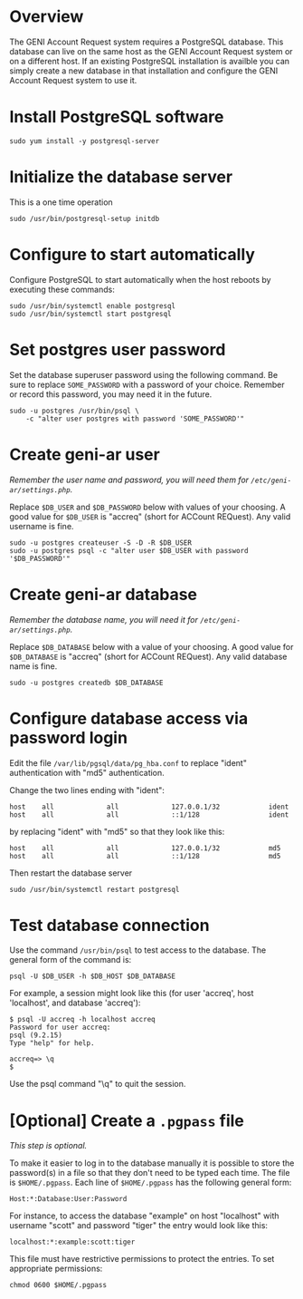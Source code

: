 # Overview

The GENI Account Request system requires a PostgreSQL database. This
database can live on the same host as the GENI Account Request system
or on a different host. If an existing PostgreSQL installation is availble
you can simply create a new database in that installation and configure
the GENI Account Request system to use it.

# Install PostgreSQL software

```
sudo yum install -y postgresql-server
```

# Initialize the database server

This is a one time operation

```
sudo /usr/bin/postgresql-setup initdb
```

# Configure to start automatically

Configure PostgreSQL to start automatically when the host reboots by
executing these commands:

```
sudo /usr/bin/systemctl enable postgresql
sudo /usr/bin/systemctl start postgresql
```

# Set postgres user password

Set the database superuser password using the following command. Be sure
to replace `SOME_PASSWORD` with a password of your choice. Remember or
record this password, you may need it in the future.

```
sudo -u postgres /usr/bin/psql \
    -c "alter user postgres with password 'SOME_PASSWORD'"
```

# Create geni-ar user

_Remember the user name and password, you will need them
for `/etc/geni-ar/settings.php`._

Replace `$DB_USER` and `$DB_PASSWORD` below with values of your choosing.
A good value for `$DB_USER` is "accreq" (short for ACCount REQuest). Any
valid username is fine.

```
sudo -u postgres createuser -S -D -R $DB_USER
sudo -u postgres psql -c "alter user $DB_USER with password '$DB_PASSWORD'"
```

# Create geni-ar database

_Remember the database name, you will need it for `/etc/geni-ar/settings.php`._

Replace `$DB_DATABASE` below with a value of your choosing.
A good value for `$DB_DATABASE` is "accreq" (short for ACCount REQuest). Any
valid database name is fine.

```
sudo -u postgres createdb $DB_DATABASE
```

# Configure database access via password login

Edit the file `/var/lib/pgsql/data/pg_hba.conf` to replace "ident"
authentication with "md5" authentication.

Change the two lines ending with "ident":

```
host    all             all             127.0.0.1/32            ident
host    all             all             ::1/128                 ident
```

by replacing "ident" with "md5" so that they look like this:

```
host    all             all             127.0.0.1/32            md5
host    all             all             ::1/128                 md5
```

Then restart the database server

```
sudo /usr/bin/systemctl restart postgresql
```

# Test database connection

Use the command `/usr/bin/psql` to test access to the database. The
general form of the command is:

```
psql -U $DB_USER -h $DB_HOST $DB_DATABASE
```

For example, a session might look like this (for user 'accreq',
host 'localhost', and database 'accreq'):

```
$ psql -U accreq -h localhost accreq
Password for user accreq:
psql (9.2.15)
Type "help" for help.

accreq=> \q
$
```

Use the psql command "\q" to quit the session.

# [Optional] Create a `.pgpass` file

_This step is optional._

To make it easier to log in to the database manually it is possible to
store the password(s) in a file so that they don't need to be typed
each time. The file is `$HOME/.pgpass`. Each line of `$HOME/.pgpass`
has the following general form:

```
Host:*:Database:User:Password
```

For instance, to access the database "example" on host "localhost" with
username "scott" and password "tiger" the entry would look like this:

```
localhost:*:example:scott:tiger
```

This file must have restrictive permissions to protect the entries.
To set appropriate permissions:

```
chmod 0600 $HOME/.pgpass
```
